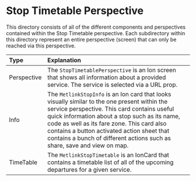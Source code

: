 # Stop Timetable Perspective

This directory consists of all of the different components and
perspectives contained within the Stop Timetable perspective. Each
subdirectory within this directory represent an entire perspective
(screen) that can only be reached via this perspective.

| Type        | Explanation                                                                                                                                                                                                                                                                                                                                                           |
|:------------|:----------------------------------------------------------------------------------------------------------------------------------------------------------------------------------------------------------------------------------------------------------------------------------------------------------------------------------------------------------------------|
| Perspective | The `StopTimetablePerspective` is an Ion screen that shows all information about a provided service. The service is selected via a URL prop.                                                                                                                                                                                                                          |
| Info        | The `MetlinkStopInfo` is an Ion card that looks visually similar to the one present within the service perspective. This card contains useful quick information about a stop such as its name, code as well as its fare zone. This card also contains a button activated action sheet that contains a bunch of different actions such as share, save and view on map. |
| TimeTable   | The `MetlinkStopTimetable` is an IonCard that contains a timetable list of all of the upcoming departures for a given service.                                                                                                                                                                                                                                        |

